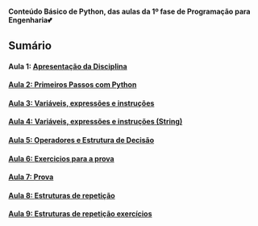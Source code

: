 <h4> Conteúdo Básico de Python, das aulas da 1º fase de Programação para Engenharia💕</h4>
<h2>Sumário</h2>
<h4>Aula 1: <a href="">Apresentação da Disciplina</h4>
<h4>Aula 2: <a href="https://github.com/MaineCalabrezi13/Programacao_Engenharia/tree/main/Aula%2028.02">Primeiros Passos com Python</h4>
<h4>Aula 3: <a href="https://github.com/MaineCalabrezi13/Programacao_Engenharia/tree/main/Aula%2006.03">Variáveis, expressões e instruções</h4>
<h4>Aula 4: <a href="https://github.com/MaineCalabrezi13/Programacao_Engenharia/tree/main/Aula.13.03">Variáveis, expressões e instruções (String)</h4>
<h4>Aula 5: <a href="https://github.com/MaineCalabrezi13/Programacao_Engenharia/tree/main/Aula%2028.02">Operadores e Estrutura de Decisão</h4>
<h4>Aula 6: <a href="https://github.com/MaineCalabrezi13/ProgramacaoParaEngenharia/tree/main/Aula%2027.03">Exercicios para a prova</h4>
<h4>Aula 7: Prova</h4>
<h4>Aula 8: <a href="https://github.com/MaineCalabrezi13/ProgramacaoParaEngenharia/tree/main/Aula%2010.04">Estruturas de repetição</h4>
<h4>Aula 9: <a href="https://github.com/MaineCalabrezi13/ProgramacaoParaEngenharia/tree/main/Aula%2017.04">Estruturas de repetição exercícios</h4>


